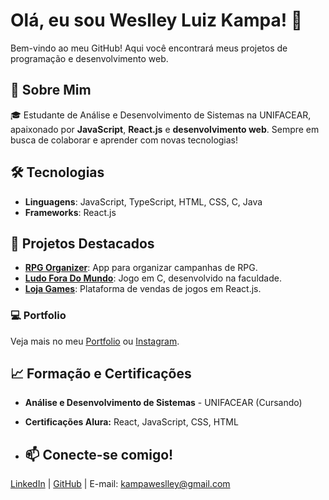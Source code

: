 # Olá, eu sou **Weslley Luiz Kampa**! 👋

Bem-vindo ao meu GitHub! Aqui você encontrará meus projetos de programação e desenvolvimento web.

## 🚀 Sobre Mim
🎓 Estudante de Análise e Desenvolvimento de Sistemas na UNIFACEAR, apaixonado por **JavaScript**, **React.js** e **desenvolvimento web**. Sempre em busca de colaborar e aprender com novas tecnologias!

## 🛠️ Tecnologias
- **Linguagens**: JavaScript, TypeScript, HTML, CSS, C, Java
- **Frameworks**: React.js

## 📂 Projetos Destacados
- [**RPG Organizer**](https://test-b6bc2.web.app/): App para organizar campanhas de RPG.
- [**Ludo Fora Do Mundo**](https://github.com/agr3w/Ludo_fora_do_mundo): Jogo em C, desenvolvido na faculdade.
- [**Loja Games**](https://lojagames-refatorado.vercel.app/): Plataforma de vendas de jogos em React.js.

### 💻 **Portfolio**
Veja mais no meu [Portfolio](https://portfolio-weslley-kampa.netlify.app/) ou [Instagram](https://www.instagram.com/weslley_kampa/).

## 📈 Formação e Certificações
- **Análise e Desenvolvimento de Sistemas** - UNIFACEAR (Cursando)
- **Certificações Alura:** React, JavaScript, CSS, HTML

- ## 📫 Conecte-se comigo!
[LinkedIn](https://www.linkedin.com/in/weslley-luiz-kampa) | [GitHub](https://github.com/agr3w) | E-mail: kampaweslley@gmail.com
